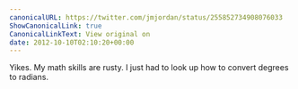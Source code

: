 ```yaml
---
canonicalURL: https://twitter.com/jmjordan/status/255852734908076033
ShowCanonicalLink: true
CanonicalLinkText: View original on
date: 2012-10-10T02:10:20+00:00
---
```

Yikes. My math skills are rusty. I just had to look up how to convert degrees to radians.